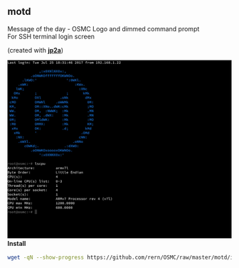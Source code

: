 motd
---

Message of the day - OSMC Logo and dimmed command prompt  
For SSH terminal login screen  

(created with [**jp2a**](https://github.com/cslarsen/jp2a))  

![motd](https://github.com/rern/OSMC/raw/master/motd/motd.png)  
**Install**  
```sh
wget -qN --show-progress https://github.com/rern/OSMC/raw/master/motd/install.sh; chmod +x install.sh; ./install.sh
```

